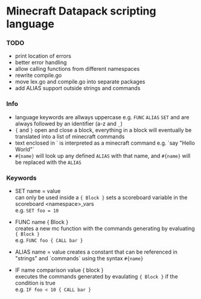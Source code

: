 # Minecraft Datapack scripting language
### TODO
- print location of errors
- better error handling
- allow calling functions from different namespaces
- rewrite compile.go
- move lex.go and compile.go into separate packages
- add ALIAS support outside strings and commands 

### Info
- language keywords are allways uppercase e.g. `FUNC` `ALIAS` `SET` and are always followed by an identifier (a-z and `_`)
- `{` and `}` open and close a block, everything in a block will eventually be translated into a list of minecraft commands
- text enclosed in \` is interpreted as a minecraft command e.g. \`say "Hello World"\`
- `#{name}`  will look up any defined  `ALIAS` with that name, and `#{name}` will be replaced with the  `ALIAS`

### Keywords
- SET name = value    
can only be used inside a `{ Block }` sets a scoreboard variable in the scoreboard \<namespace\>_vars   
e.g. `SET foo = 10`
- FUNC name { Block }   
creates a new mc function with the commands generating by evaluating `{ Block }`   
e.g. `FUNC foo { CALL bar }`

- ALIAS name = value
creates a constant that can be referenced in "strings" and \`commands\` using the syntax `#{name}`
- IF name comparison value { block }   
executes the commands generated by evaulating `{ Block }` if the condition is true   
e.g. `IF foo < 10 { CALL bar }`
